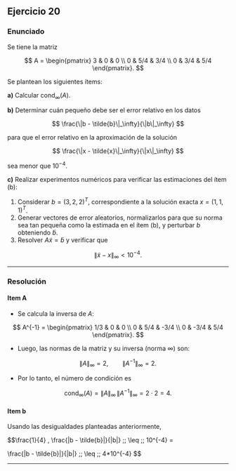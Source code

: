 ## Ejercicio 20

### Enunciado

Se tiene la matriz

$$
A =
\begin{pmatrix}
3 & 0 & 0 \\
0 & 5/4 & 3/4 \\
0 & 3/4 & 5/4
\end{pmatrix}.
$$

Se plantean los siguientes ítems:

**a)** Calcular $\mathrm{cond}_\infty(A)$.

**b)** Determinar cuán pequeño debe ser el error relativo en los datos

$$
\frac{\|b - \tilde{b}\|_\infty}{\|b\|_\infty}
$$

para que el error relativo en la aproximación de la solución

$$
\frac{\|x - \tilde{x}\|_\infty}{\|x\|_\infty}
$$

sea menor que $10^{-4}$.

**c)** Realizar experimentos numéricos para verificar las estimaciones del ítem (b):

1. Considerar $b = (3,2,2)^T$, correspondiente a la solución exacta $x=(1,1,1)^T$.
2. Generar vectores de error aleatorios, normalizarlos para que su norma sea tan pequeña como la estimada en el ítem (b), y perturbar $b$ obteniendo $\tilde b$.
3. Resolver $A \tilde x = \tilde b$ y verificar que

$$
\|\tilde x - x\|_\infty < 10^{-4}.
$$

---

### Resolución

#### Item A

* Se calcula la inversa de $A$:

$$
A^{-1} =
\begin{pmatrix}
1/3 & 0 & 0 \\
0 & 5/4 & -3/4 \\
0 & -3/4 & 5/4
\end{pmatrix}.
$$

* Luego, las normas de la matriz y su inversa (norma $\infty$) son:

$$
\|A\|_\infty = 2, \qquad \|A^{-1}\|_\infty = 2.
$$

* Por lo tanto, el número de condición es

$$
\mathrm{cond}_\infty(A) = \|A\|_\infty \, \|A^{-1}\|_\infty = 2 \cdot 2 = 4.
$$

#### Item b

Usando las desigualdades planteadas anteriormente, 


$$\frac{1}{4} \, \frac{\|b - \tilde{b}\|}{\|b\|} 
\;\; \leq \;\; 10^{-4} = 

$$ 
$$ \frac{\|b - \tilde{b}\|}{\|b\|} 
\;\; \leq \;\; 4*10^{-4} 
$$



---
